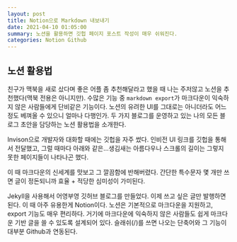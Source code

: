 ```yaml
---
layout: post
title: Notion으로 Markdown 내보내기
date: 2021-04-10 01:05:00
summary: 노션을 활용하면 깃헙 페이지 포스트 작성이 매우 쉬워진다.
categories: Notion Github
---
```


## 노션 활용법

친구가 맥북을 새로 샀다며 좋은 어플 좀 추천해달라고 했을 때 나는 주저않고 노션을 추천했다(맥북 전용은 아니지만). 수많은 기능 중 `markdown export`가 마크다운이 익숙하지 않은 사람들에게 단비같은 기능이다. 노션의 유려한 UI를 그대로는 아니더라도 어느 정도 베껴올 수 있으니 얼마나 다행인가. 두 가지 블로그를 운영하고 있는 나의 모든 블로그 초안을 담당하는 노션 활용법을 소개한다.

Invison으로 개발자와 대화할 때에는 깃헙을 자주 썼다. 인비전 UI 링크를 깃헙을 통해서 전달했고, 그럴 때마다 아래와 같은...생김새는 아름다우나 스크롤의 길이는 그렇지 못한 페이지들이 나타나곤 했다.

이 때 마크다운의 신세계를 맛보고 그 깔끔함에 반해버렸다. 간단한 특수문자 몇 개만 쓰면 글이 정돈되니까 효율 + 적당한 심미성이 가미된다.

Jekyll을 사용해서 어영부영 깃허브 블로그를 만들었다. 이제 쓰고 싶은 글만 발행하면 된다. 이 때 아주 유용한게 Notion이다. 노션은 기본적으로 마크다운을 지원하고, export 기능도 매우 편리하다. 거기에 마크다운에 익숙하지 않은 사람들도 쉽게 마크다운 기반 글을 쓸 수 있도록 설계되어 있다. 슬래쉬(/)를 쓰면 나오는 단축어와 그 기능이 대부분 Github과 연동된다.
